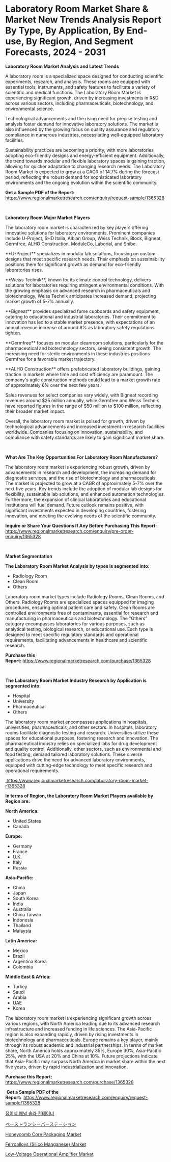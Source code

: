 <p><h1>Laboratory Room Market Share & Market New Trends Analysis Report By Type, By Application, By End-use, By Region, And Segment Forecasts, 2024 - 2031</h1></p><p><strong>Laboratory Room Market Analysis and Latest Trends</strong></p>
<p><p>A laboratory room is a specialized space designed for conducting scientific experiments, research, and analysis. These rooms are equipped with essential tools, instruments, and safety features to facilitate a variety of scientific and medical functions. The Laboratory Room Market is experiencing significant growth, driven by increasing investments in R&D across various sectors, including pharmaceuticals, biotechnology, and environmental science. </p><p>Technological advancements and the rising need for precise testing and analysis foster demand for innovative laboratory solutions. The market is also influenced by the growing focus on quality assurance and regulatory compliance in numerous industries, necessitating well-equipped laboratory facilities. </p><p>Sustainability practices are becoming a priority, with more laboratories adopting eco-friendly designs and energy-efficient equipment. Additionally, the trend towards modular and flexible laboratory spaces is gaining traction, allowing for quicker adaptation to changing research needs. The Laboratory Room Market is expected to grow at a CAGR of 14.7% during the forecast period, reflecting the robust demand for sophisticated laboratory environments and the ongoing evolution within the scientific community.</p></p>
<p><strong>Get a Sample PDF of the Report:&nbsp;</strong> <a href="https://www.regionalmarketresearch.com/enquiry/request-sample/1365328">https://www.regionalmarketresearch.com/enquiry/request-sample/1365328</a></p>
<p>&nbsp;</p>
<p><strong>Laboratory Room Major Market Players</strong></p>
<p><p>The laboratory room market is characterized by key players offering innovative solutions for laboratory environments. Prominent companies include U-Project, SHD Italia, Albian Group, Weiss Technik, Block, Bigneat, Germfree, ALHO Construction, ModuleCo, Laborial, and Snibe. </p><p>**U-Project** specializes in modular lab solutions, focusing on custom designs that meet specific research needs. Their emphasis on sustainability positions them for significant growth as demand for eco-friendly laboratories rises.</p><p>**Weiss Technik**, known for its climate control technology, delivers solutions for laboratories requiring stringent environmental conditions. With the growing emphasis on advanced research in pharmaceuticals and biotechnology, Weiss Technik anticipates increased demand, projecting market growth of 5-7% annually.</p><p>**Bigneat** provides specialized fume cupboards and safety equipment, catering to educational and industrial laboratories. Their commitment to innovation has led to a stable market presence, with expectations of an annual revenue increase of around 8% as laboratory safety regulations tighten.</p><p>**Germfree** focuses on modular cleanroom solutions, particularly for the pharmaceutical and biotechnology sectors, seeing consistent growth. The increasing need for sterile environments in these industries positions Germfree for a favorable market trajectory.</p><p>**ALHO Construction** offers prefabricated laboratory buildings, gaining traction in markets where time and cost efficiency are paramount. The company's agile construction methods could lead to a market growth rate of approximately 6% over the next few years.</p><p>Sales revenues for select companies vary widely, with Bigneat recording revenues around $25 million annually, while Germfree and Weiss Technik have reported figures in the range of $50 million to $100 million, reflecting their broader market impact.</p><p>Overall, the laboratory room market is poised for growth, driven by technological advancements and increased investment in research facilities worldwide. Companies focusing on innovation, sustainability, and compliance with safety standards are likely to gain significant market share.</p></p>
<p>&nbsp;</p>
<p><strong>What Are The Key Opportunities For Laboratory Room Manufacturers?</strong></p>
<p><p>The laboratory room market is experiencing robust growth, driven by advancements in research and development, the increasing demand for diagnostic services, and the rise of biotechnology and pharmaceuticals. The market is projected to grow at a CAGR of approximately 5-7% over the next five years. Key trends include the adoption of modular lab designs for flexibility, sustainable lab solutions, and enhanced automation technologies. Furthermore, the expansion of clinical laboratories and educational institutions will fuel demand. Future outlook remains positive, with significant investments expected in developing countries, fostering innovation, and meeting the evolving needs of the scientific community.</p></p>
<p><strong>Inquire or Share Your Questions If Any Before Purchasing This Report:</strong> <a href="https://www.regionalmarketresearch.com/enquiry/pre-order-enquiry/1365328">https://www.regionalmarketresearch.com/enquiry/pre-order-enquiry/1365328</a></p>
<p>&nbsp;</p>
<p><strong>Market Segmentation</strong></p>
<p><strong>The Laboratory Room Market Analysis by types is segmented into:</strong></p>
<p><ul><li>Radiology Room</li><li>Clean Room</li><li>Others</li></ul></p>
<p><p>Laboratory room market types include Radiology Rooms, Clean Rooms, and Others. Radiology Rooms are specialized spaces equipped for imaging procedures, ensuring optimal patient care and safety. Clean Rooms are controlled environments free of contaminants, essential for research and manufacturing in pharmaceuticals and biotechnology. The "Others" category encompasses laboratories for various purposes, such as analytical testing, biological research, or educational use. Each type is designed to meet specific regulatory standards and operational requirements, facilitating advancements in healthcare and scientific research.</p></p>
<p><strong>Purchase this Report:&nbsp;</strong><a href="https://www.regionalmarketresearch.com/purchase/1365328">https://www.regionalmarketresearch.com/purchase/1365328</a></p>
<p>&nbsp;</p>
<p><strong>The Laboratory Room Market Industry Research by Application is segmented into:</strong></p>
<p><ul><li>Hospital</li><li>University</li><li>Pharmaceutical</li><li>Others</li></ul></p>
<p><p>The laboratory room market encompasses applications in hospitals, universities, pharmaceuticals, and other sectors. In hospitals, laboratory rooms facilitate diagnostic testing and research. Universities utilize these spaces for educational purposes, fostering research and innovation. The pharmaceutical industry relies on specialized labs for drug development and quality control. Additionally, other sectors, such as environmental and food testing, demand tailored laboratory solutions. These diverse applications drive the need for advanced laboratory environments, equipped with cutting-edge technology to meet specific research and operational requirements.</p></p>
<p><a href="https://www.regionalmarketresearch.com/laboratory-room-market-r1365328">&nbsp;https://www.regionalmarketresearch.com/laboratory-room-market-r1365328</a></p>
<p><strong>In terms of Region, the Laboratory Room Market Players available by Region are:</strong></p>
<p>
    <p> <strong> North America: </strong>
        <ul>
            <li>United States</li>
            <li>Canada</li>
        </ul>
        </p> 
    <p> <strong> Europe: </strong>
        <ul>
            <li>Germany</li>
            <li>France</li>
            <li>U.K.</li>
            <li>Italy</li>
            <li>Russia</li>
        </ul>
        </p> 
    <p> <strong> Asia-Pacific: </strong>
        <ul>
            <li>China</li>
            <li>Japan</li>
            <li>South Korea</li>
            <li>India</li>
            <li>Australia</li>
            <li>China Taiwan</li>
            <li>Indonesia</li>
            <li>Thailand</li>
            <li>Malaysia</li>
        </ul>
        </p> 
    <p> <strong> Latin America: </strong>
        <ul>
            <li>Mexico</li>
            <li>Brazil</li>
            <li>Argentina Korea</li>
            <li>Colombia</li>
        </ul>
        </p> 
    <p> <strong> Middle East & Africa: </strong>
        <ul>
            <li>Turkey</li>
            <li>Saudi</li>
            <li>Arabia</li>
            <li>UAE</li>
            <li>Korea</li>
        </ul>
    </p>
    </p>
<p><p>The laboratory room market is experiencing significant growth across various regions, with North America leading due to its advanced research infrastructure and increased funding in life sciences. The Asia-Pacific region is also expanding rapidly, driven by rising investments in biotechnology and pharmaceuticals. Europe remains a key player, mainly through its robust academic and industrial partnerships. In terms of market share, North America holds approximately 35%, Europe 30%, Asia-Pacific 25%, with the USA at 20% and China at 10%. Future projections indicate that Asia-Pacific may surpass North America in market share within the next five years, driven by rapid industrialization and innovation.</p></p>
<p><strong>Purchase this Report: </strong><a href="https://www.regionalmarketresearch.com/purchase/1365328">https://www.regionalmarketresearch.com/purchase/1365328</a></p>
<p>&nbsp;<strong>Get a Sample PDF of the Report:&nbsp;&nbsp;</strong><a href="https://www.regionalmarketresearch.com/enquiry/request-sample/1365328">https://www.regionalmarketresearch.com/enquiry/request-sample/1365328</a></p>
<p><strong></strong></p>
<p><p><a href="https://medium.com/@brittanyvon20231/%EA%B8%80%EB%A1%9C%EB%B2%8C-%EC%A0%91%EC%9D%B4%EC%8B%9D-%ED%8C%A8%EB%84%90-%ED%83%9C%EC%96%91%EA%B4%91-%EC%BB%A8%ED%85%8C%EC%9D%B4%EB%84%88-%EC%8B%9C%EC%9E%A5-2024-2031-%EC%8B%9C%EC%9E%A5-%EC%A7%80%ED%91%9C-%EB%B0%8F-%EC%8B%9C%EC%9E%A5-%EC%A0%84%EB%9E%B5-%ED%86%B5%EC%B0%B0%EB%A0%A5-9a003ac0922d?postPublishedType=repub">접이식 패널 솔라 컨테이너</a></p><p><a href="https://medium.com/@felicidadbucar3s/%E5%B8%82%E5%A0%B4%E3%82%A4%E3%83%B3%E3%82%B5%E3%82%A4%E3%83%88-%E3%82%B0%E3%83%AD%E3%83%BC%E3%83%90%E3%83%AB%E5%9F%BA%E5%9C%B0%E5%B1%80%E5%B8%82%E5%A0%B4%E4%BA%88%E6%B8%AC%E3%81%A8%E9%9D%A9%E6%96%B0%E3%81%AE%E3%83%88%E3%83%AC%E3%83%B3%E3%83%89-2024%E5%B9%B4-2031%E5%B9%B4-9b11dc030f0d?postPublishedType=repub">ベーストランシーバーステーション</a></p><p><a href="https://github.com/AnnDiaz698/Market-Research-Report-List-1/blob/main/honeycomb-core-packaging-market.md">Honeycomb Core Packaging Market</a></p><p><a href="https://issuu.com/reportprime-2/docs/ferroalloys-silico-manganese-market_68cfb2037bdcc0">Ferroalloys (Silico Manganese) Market</a></p><p><a href="https://github.com/sumonsky0m/Market-Research-Report-List-1/blob/main/low-voltage-operational-amplifier-market.md">Low-Voltage Operational Amplifier Market</a></p></p>